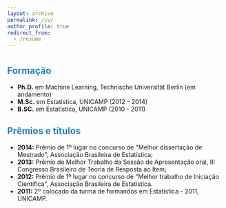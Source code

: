 ```yaml
---
layout: archive
permalink: /cv/
author_profile: true
redirect_from:
  - /resume
---
```

<head>
<meta name="viewport" content="width=device-width, initial-scale=1">
<!-- Add icon library -->
<link rel="stylesheet" href="https://cdnjs.cloudflare.com/ajax/libs/font-awesome/4.7.0/css/font-awesome.min.css">
<style>
.btn {
  background-color: DodgerBlue;
  border: none;
  color: white;
  padding: 12px 30px;
  cursor: pointer;
  font-size: 20px;
}

/* Darker background on mouse-over */
.btn:hover {
  background-color: RoyalBlue;
}
</style>
</head>



<p style="margin-bottom:1cm;"></p>


<p style="margin-bottom:1cm;"></p>
<h2>
<font color="#2980b9">Formação</font>
</h2>

* __Ph.D.__ em Machine Learning, Technische Universität Berlin (em andamento)
* __M.Sc.__ em Estatística, UNICAMP (2012 - 2014)
* __B.SC.__ em Estatística, UNICAMP (2010 - 2011)

<h2>
<font color="#2980b9">Prêmios e títulos</font>
</h2>

* __2014:__ Prêmio de 1º lugar no concurso de "Melhor dissertação de Mestrado", Associação Brasileira de Estatística;
* __2013:__ Prêmio de Melhor Trabalho da Sessão de Apresentação oral, III Congresso Brasileiro de Teoria de Resposta ao Item;
* __2012:__ Prêmio de 1º lugar no concurso de "Melhor trabalho de Iniciação Científica", Associação Brasileira de Estatística. 
* __2011:__ 2º colocado da turma de formandos em Estatística - 2011, UNICAMP. 





